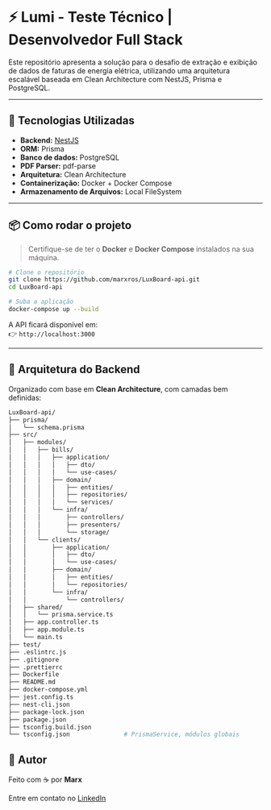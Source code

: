 # ⚡ Lumi - Teste Técnico | Desenvolvedor Full Stack

Este repositório apresenta a solução para o desafio de extração e exibição de dados de faturas de energia elétrica, utilizando uma arquitetura escalável baseada em Clean Architecture com NestJS, Prisma e PostgreSQL.

---

## 🚀 Tecnologias Utilizadas

- **Backend:** [NestJS](https://nestjs.com/)
- **ORM:** Prisma
- **Banco de dados:** PostgreSQL
- **PDF Parser:** pdf-parse
- **Arquitetura:** Clean Architecture
- **Containerização:** Docker + Docker Compose
- **Armazenamento de Arquivos:** Local FileSystem

---

## 📦 Como rodar o projeto

> Certifique-se de ter o **Docker** e **Docker Compose** instalados na sua máquina.

```bash
# Clone o repositório
git clone https://github.com/marxros/LuxBoard-api.git
cd LuxBoard-api

# Suba a aplicação
docker-compose up --build
```

A API ficará disponível em:  
👉 `http://localhost:3000`

---

## 🧠 Arquitetura do Backend

Organizado com base em **Clean Architecture**, com camadas bem definidas:

```bash
LuxBoard-api/
├── prisma/
│   └── schema.prisma
├── src/
│   ├── modules/
│   │   ├── bills/
│   │   │   ├── application/
│   │   │   │   ├── dto/
│   │   │   │   └── use-cases/
│   │   │   ├── domain/
│   │   │   │   ├── entities/
│   │   │   │   ├── repositories/
│   │   │   │   └── services/
│   │   │   └── infra/
│   │   │       ├── controllers/
│   │   │       ├── presenters/
│   │   │       └── storage/
│   │   └── clients/
│   │       ├── application/
│   │       │   ├── dto/
│   │       │   └── use-cases/
│   │       ├── domain/
│   │       │   ├── entities/
│   │       │   └── repositories/
│   │       └── infra/
│   │           └── controllers/
│   ├── shared/
│   │   └── prisma.service.ts
│   ├── app.controller.ts
│   ├── app.module.ts
│   └── main.ts
├── test/
├── .eslintrc.js
├── .gitignore
├── .prettierrc
├── Dockerfile
├── README.md
├── docker-compose.yml
├── jest.config.ts
├── nest-cli.json
├── package-lock.json
├── package.json
├── tsconfig.build.json
└── tsconfig.json               # PrismaService, módulos globais
```

## 🧠 Autor

Feito com ☕ por **Marx**  

Entre em contato no [LinkedIn](https://www.linkedin.com/in/marx-roberto/)
